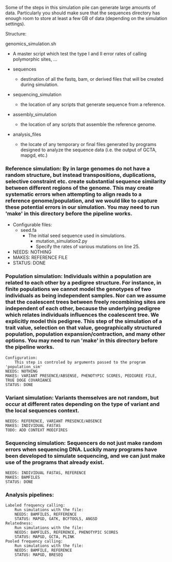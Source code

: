 Some of the steps in this simulation pile can generate large amounts of data. Particularly you should make sure that the sequences directory has enough room to store at least a few GB of data (depending on the simulation settings).

Structure:

genomics\_simulation.sh
* A master script which test the type I and II error rates of calling polymorphic sites, ...

* sequences
  * destination of all the fastq, bam, or derived files that will be created during simulation.
* sequencing\_simulation
  * the location of any scripts that generate sequence from a reference.
* assembly\_simulation
  * the location of any scripts that assemble the reference genome.
* analysis\_files
  * the locate of any temporary or final files generated by programs designed to analyze the sequence data (i.e. the output of GCTA, mapgd, etc.) 


### Reference simulation: By in large genomes do not have a random structure, but instead transpositions, duplications, selective constraint etc. create substantial sequence similarity between different regions of  the genome. This may create systematic errors when attempting to align reads to a reference genome/population, and we would like to capture these potential errors in our simulation. You may need to run 'make' in this directory before the pipeline works.
* Configurable files:
  * seed.fa
    * The initial seed sequence used in simulations.
      * mutation\_simulation2.py 
      * Specify the rates of various mutations on line 25.
* NEEDS: NOTHING
* MAKES: REFERENCE FILE
* STATUS: DONE

### Population simulation: Individuals within a population are related to each other by a pedigree structure. For instance, in finite populations we cannot model the genotypes of two individuals as being independent samples. Nor can we assume that the coalescent trees between freely recombining sites are independent of each other, because the underlying pedigree which relates individuals influences the coalescent tree. We explicitly model this pedigree. This step of the simulation of a trait value, selection on that value, geographically structured population, population expansion/contraction, and many other options. You may need to run 'make' in this directory before the pipeline works. 
	Configuration:
		This step is controled by arguments passed to the program 'population_sim'
	NEEDS: NOTHING
	MAKES: VARIANT PRESENCE/ABSENSE, PHENOTYPIC SCORES, PEDIGREE FILE, TRUE DOGE COVARIANCE 
	STATUS: DONE

### Variant simulation: Variants themselves are not random, but occur at different rates depending on the type of variant and the local sequences context. 

	NEEDS: REFERENCE, VARIANT PRESENCE/ABSENCE
	MAKES: INDIVIDUAL FASTAS
	TODO: ADD CONTEXT MODIFIRES

### Sequencing simulation: Sequencers do not just make random errors when sequencing DNA. Luckily many programs have been developed to simulate sequencing, and we can just make use of the programs that already exist.

	NEEDS: INDIVIDUAL FASTAS, REFERENCE
	MAKES: BAMFILES
	STATUS: DONE

### Analysis pipelines:
	Labeled frequency calling:
		Run simulations with the file:	
		NEEDS: BAMFILES, REFFERENCE
		STATUS: MAPGD, GATK, BCFTOOLS, ANGSD
	Relatedness:
		Run simulations with the file:	
		NEEDS: BAMFILES, REFERENCE, PHENOTYPIC SCORES
		STATUS: MAPGD, GCTA, PLINK
	Pooled frequency calling:
		Run simulations with the file:	
		NEEDS: BAMFILE, REFERENCE
		STATUS: MAPGD, BRESEQ
